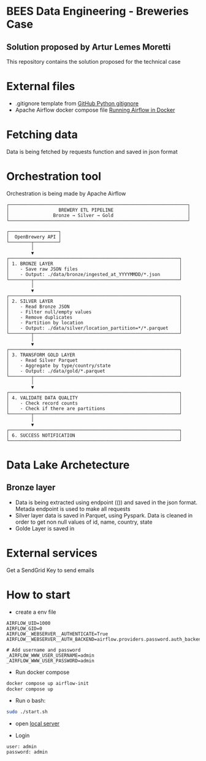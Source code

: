 # BEES Data Engineering - Breweries Case
## Solution proposed by Artur Lemes Moretti

This repository contains the solution proposed for the technical case 

# External files 
- .gitignore template from [GitHub Python gitignore](https://github.com/github/gitignore/blob/main/Python.gitignore)
- Apache Airflow docker compose file [Running Airflow in Docker](https://airflow.apache.org/docs/apache-airflow/stable/howto/docker-compose/index.html)


# Fetching data

Data is being fetched by requests function and saved in json format

# Orchestration tool

Orchestration is being made by Apache Airflow

```
┌─────────────────────────────────────────────────────────────────┐
│                  BREWERY ETL PIPELINE                           │
│                Bronze → Silver → Gold                           │
└─────────────────────────────────────────────────────────────────┘

┌──────────────────┐
│  OpenBrewery API │
└────────┬─────────┘
         │
         ▼
┌──────────────────────────────────────────────────────────────┐
│ 1. BRONZE LAYER                                              │
│    - Save raw JSON files                                     │
│    - Output: ./data/bronze/ingested_at_YYYYMMDD/*.json       │
└────────┬─────────────────────────────────────────────────────┘
         │
         ▼
┌──────────────────────────────────────────────────────────────┐
│ 2. SILVER LAYER                                              │
│    - Read Bronze JSON                                        │
│    - Filter null/empty values                                │
│    - Remove duplicates                                       │
│    - Partition by location                                   │
│    - Output: ./data/silver/location_partition=*/*.parquet    │
└────────┬─────────────────────────────────────────────────────┘
         │
         ▼
┌──────────────────────────────────────────────────────────────┐
│ 3. TRANSFORM GOLD LAYER                                      │
│    - Read Silver Parquet                                     │
│    - Aggregate by type/country/state                         │
│    - Output: ./data/gold/*.parquet                           │
└────────┬─────────────────────────────────────────────────────┘
         │
         ▼
┌──────────────────────────────────────────────────────────────┐
│ 4. VALIDATE DATA QUALITY                                     │
│    - Check record counts                                     │
│    - Check if there are partitions                           │
└────────┬─────────────────────────────────────────────────────┘
         │
         ▼
┌──────────────────────────────────────────────────────────────┐
│ 6. SUCCESS NOTIFICATION                                      │
└──────────────────────────────────────────────────────────────┘
```

# Data Lake Archetecture

## Bronze layer
  - Data is being extracted using endpoint (()) and saved in the json format. Metada endpoint is used to make all requests 
- Silver layer data is saved in Parquet, using Pyspark. Data is cleaned in order to get non null values of id, name, country, state 
- Golde Layer is saved in 

# External services
 Get a SendGrid Key to send emails

# How to start

- create a env file

```env
AIRFLOW_UID=1000
AIRFLOW_GID=0
AIRFLOW__WEBSERVER__AUTHENTICATE=True
AIRFLOW__WEBSERVER__AUTH_BACKEND=airflow.providers.password.auth_backend.auth_backend

# Add username and password
_AIRFLOW_WWW_USER_USERNAME=admin
_AIRFLOW_WWW_USER_PASSWORD=admin

```

- Run docker compose 

```bash
docker compose up airflow-init
docker compose up
```

- Run o bash: 

```bash
sudo ./start.sh
```

- open [local server](http://localhost:8080/)

- Login 

```
user: admin
password: admin
```

